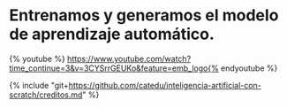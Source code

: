 # Entrenamos y generamos el modelo de aprendizaje automático.

{% youtube %} https://www.youtube.com/watch?time_continue=3&v=3CYSrrGEUKo&feature=emb_logo{% endyoutube %}

{% include "git+https://github.com/catedu/inteligencia-artificial-con-scratch/creditos.md" %}